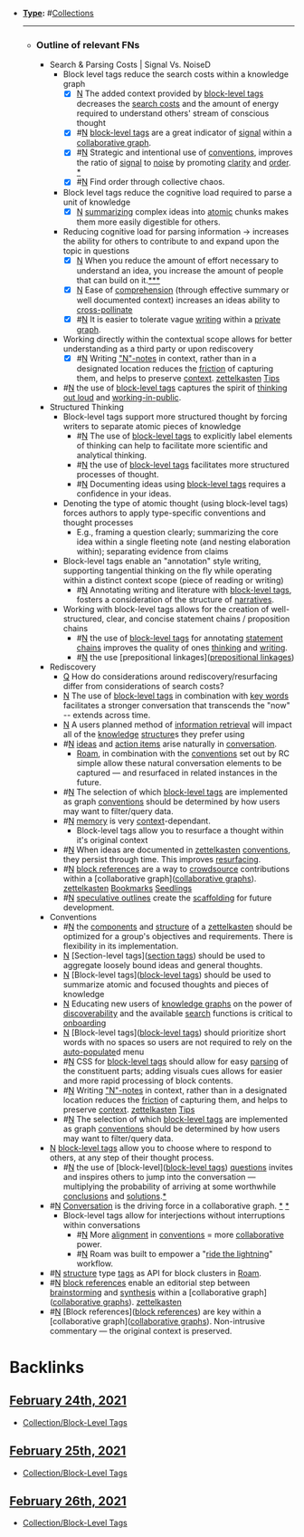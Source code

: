 - **[Type](<../Type.md>):** #[Collections](<../Collections.md>)
    - ---
    - ### Outline of relevant FNs
        - Search & Parsing Costs | Signal Vs. NoiseD
            - Block level tags reduce the search costs within a knowledge graph
                - [x] [N](<../N.md>) The added context provided by [block-level tags](<../block-level tags.md>) decreases the [search costs](<../search costs.md>) and the amount of energy required to understand others' stream of conscious thought
                - [x] #[N](<../N.md>) [block-level tags](<../block-level tags.md>) are a great indicator of [signal](<../signal.md>) within a [collaborative graph](<../collaborative graph.md>).
                - [x] #[N](<../N.md>) Strategic and intentional use of [conventions](<../conventions.md>), improves the ratio of [signal](<../signal.md>) to [noise](<../noise.md>) by promoting [clarity](<../clarity.md>) and [order](<../order.md>). [*](((io7qOh0kA))) 
                - [x] #[N](<../N.md>) Find order through collective chaos. 
            - Block level tags reduce the cognitive load required to parse a unit of knowledge
                - [x] [N](<../N.md>) [summarizing](<../summarizing.md>) complex ideas into [atomic]([atomic](<../atomic.md>)) chunks makes them more easily digestible for others.
            - Reducing cognitive load for parsing information → increases the ability for others to contribute to and expand upon the topic in questions
                - [x] [N](<../N.md>) When you reduce the amount of effort necessary to understand an idea, you increase the amount of people that can build on it.[*](((dBkUYuwoz)))[*]([zettelkasten](<../zettelkasten.md>))[*]([collaboration](<../collaboration.md>))
                - [x] [N](<../N.md>) Ease of [comprehension](<../comprehension.md>) (through effective summary or well documented context) increases an ideas ability to [cross-pollinate]([cross-pollination](<../cross-pollination.md>))
                - [x] #[N](<../N.md>) It is easier to tolerate vague [writing](<../writing.md>) within a [private graph](<../private graph.md>).
            - Working directly within the contextual scope allows for better understanding as a third party or upon rediscovery
                - [x] #[N](<../N.md>) Writing ["N"-notes](<../"N"-notes.md>) in context, rather than in a designated location reduces the [friction](<../friction.md>) of capturing them, and helps to preserve [context](<../context.md>). [zettelkasten](<../zettelkasten.md>) [Tips](<../Tips.md>)
            - #[N](<../N.md>) the use of [block-level tags](<../block-level tags.md>) captures the spirit of [thinking out loud](<../thinking out loud.md>) and [working-in-public](<../working-in-public.md>).
        - Structured Thinking
            - Block-level tags support more structured thought by forcing writers to separate atomic pieces of knowledge
                - #[N](<../N.md>) The use of [block-level tags](<../block-level tags.md>) to explicitly label elements of thinking can help to facilitate more scientific and analytical thinking.
                - #[N](<../N.md>) the use of [block-level tags](<../block-level tags.md>) facilitates more structured processes of thought. 
                - #[N](<../N.md>) Documenting ideas using [block-level tags](<../block-level tags.md>) requires a confidence in your ideas. 
            - Denoting the type of atomic thought (using block-level tags) forces authors to  apply type-specific conventions and thought processes
                - E.g., framing a question clearly; summarizing the core idea within a single fleeting note (and nesting elaboration within); separating evidence from claims
            - Block-level tags enable an "annotation" style writing, supporting tangential thinking on the fly while operating within a distinct context scope (piece of reading or writing)
                - #[N](<../N.md>) Annotating writing and literature with [block-level tags](<../block-level tags.md>), fosters a consideration of the structure of [narratives](<../narratives.md>).
            - Working with block-level tags allows for the creation of well-structured, clear, and concise statement chains / proposition chains 
                - #[N](<../N.md>) the use of [block-level tags](<../block-level tags.md>) for annotating [statement chains](<../statement chains.md>) improves the quality of ones [thinking](<../thinking.md>) and [writing](<../writing.md>).
                - #[N](<../N.md>) the use [prepositional linkages]([prepositional linkages](<../prepositional linkages.md>)) 
        - Rediscovery
            - [Q](<../Q.md>) How do considerations around rediscovery/resurfacing differ from considerations of search costs?
            - [N](<../N.md>) The use of [block-level tags](<../block-level tags.md>) in combination with [key words](<../key words.md>) facilitates a stronger conversation that transcends the "now" -- extends across time.
            - [N](<../N.md>) A users planned method of [information retrieval](<../information retrieval.md>) will impact all of the [knowledge](<../knowledge.md>) [structure](<../structure.md>)s they prefer using
            - #[N](<../N.md>) [ideas](<../ideas.md>) and [action items](<../action items.md>) arise naturally in [conversation](<../conversation.md>).
                - [Roam](<../Roam.md>), in combination with the [conventions](<../conventions.md>) set out by RC simple allow these natural conversation elements to be captured — and resurfaced in related instances in the future. 
            - #[N](<../N.md>) The selection of which [block-level tags](<../block-level tags.md>) are implemented as graph [conventions](<../conventions.md>) should be determined by how users may want to filter/query data.
            - #[N](<../N.md>) [memory](<../memory.md>) is very [context](<../context.md>)-dependant.
                - Block-level tags allow you to resurface a thought within it's original context
            - #[N](<../N.md>) When ideas are documented in [zettelkasten](<../zettelkasten.md>) [conventions](<../conventions.md>), they persist through time. This improves [resurfacing](<../resurfacing.md>).
            - #[N](<../N.md>) [block references](<../block references.md>) are a way to [crowdsource]([crowdsourcing](<../crowdsourcing.md>)) contributions within a [collaborative graph]([collaborative graphs](<../collaborative graphs.md>)). [zettelkasten](<../zettelkasten.md>) [Bookmarks](<../Bookmarks.md>) [Seedlings](<../Seedlings.md>)
            - #[N](<../N.md>) [speculative outlines](<../speculative outlines.md>) create the [scaffolding](<../scaffolding.md>) for future development.  
        - Conventions
            - #[N](<../N.md>) the [components](<../components.md>) and [structure](<../structure.md>) of a [zettelkasten](<../zettelkasten.md>) should be optimized for a group's objectives and requirements. There is flexibility in its implementation. 
            - [N](<../N.md>) [Section-level tags]([section tags](<../section tags.md>)) should be used to aggregate loosely bound ideas and general thoughts.
            - [N](<../N.md>) [Block-level tags]([block-level tags](<../block-level tags.md>)) should be used to summarize atomic and focused thoughts and pieces of knowledge
            - [N](<../N.md>) Educating new users of [knowledge graphs](<../knowledge graphs.md>) on the power of [discoverability](<../discoverability.md>) and the available [search](<../search.md>) functions is critical to [onboarding](<../onboarding.md>)
            - [N](<../N.md>) [Block-level tags]([block-level tags](<../block-level tags.md>)) should prioritize short words with no spaces so users are not required to rely on the [auto-populate](<../auto-populate.md>)d menu
            - #[N](<../N.md>) CSS for [block-level tags](<../block-level tags.md>) should allow for easy [parsing](<../parsing.md>) of the constituent parts; adding visuals cues allows for easier and more rapid processing of block contents.
            - #[N](<../N.md>) Writing ["N"-notes](<../"N"-notes.md>) in context, rather than in a designated location reduces the [friction](<../friction.md>) of capturing them, and helps to preserve [context](<../context.md>). [zettelkasten](<../zettelkasten.md>) [Tips](<../Tips.md>)
            - #[N](<../N.md>) The selection of which [block-level tags](<../block-level tags.md>) are implemented as graph [conventions](<../conventions.md>) should be determined by how users may want to filter/query data.
        - [N](<../N.md>) [block-level tags](<../block-level tags.md>) allow you to choose where to respond to others, at any step of their thought process. 
            - #[N](<../N.md>) the use of [block-level]([block-level tags](<../block-level tags.md>)) [questions](<../questions.md>) invites and inspires others to jump into the conversation — multiplying the probability of arriving at some worthwhile [conclusions](<../conclusions.md>) and [solutions](<../solutions.md>).[*]([collaboration](<../collaboration.md>))
        - #[N](<../N.md>) [Conversation]([conversation](<../conversation.md>)) is the driving force in a collaborative graph. [*](((vpjnwXgpo))) [*]([Seedlings](<../Seedlings.md>))
            - Block-level tags allow for interjections without interruptions within conversations 
                - #[N](<../N.md>) More [alignment](<../alignment.md>) in [conventions](<../conventions.md>) = more [collaborative]([collaboration](<../collaboration.md>)) power. 
                - #[N](<../N.md>) Roam was built to empower a "[ride the lightning](<../ride the lightning.md>)" workflow.
        - #[N](<../N.md>) [structure](<../structure.md>) type [tags](<../tags.md>) as API for block clusters in [Roam](<../Roam.md>).
        - #[N](<../N.md>) [block references](<../block references.md>) enable an editorial step between [brainstorming](<../brainstorming.md>) and [synthesis](<../synthesis.md>) within a [collaborative graph]([collaborative graphs](<../collaborative graphs.md>)). [zettelkasten](<../zettelkasten.md>)
        - #[N](<../N.md>) [Block references]([block references](<../block references.md>)) are key within a [collaborative graph]([collaborative graphs](<../collaborative graphs.md>)). Non-intrusive commentary — the original context is preserved.

# Backlinks
## [February 24th, 2021](<February 24th, 2021.md>)
- [Collection/Block-Level Tags](<../Collection/Block-Level Tags.md>)

## [February 25th, 2021](<February 25th, 2021.md>)
- [Collection/Block-Level Tags](<../Collection/Block-Level Tags.md>)

## [February 26th, 2021](<February 26th, 2021.md>)
- [Collection/Block-Level Tags](<../Collection/Block-Level Tags.md>)

